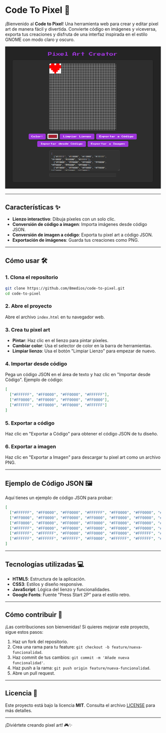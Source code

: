 # Code To Pixel 🎨

¡Bienvenido al **Code to Pixel**! Una herramienta web para crear y editar pixel art de manera fácil y divertida. Convierte código en imágenes y viceversa, exporta tus creaciones y disfruta de una interfaz inspirada en el estilo GNOME con modo claro y oscuro.

![Captura de pantalla del Code To Pixel](screenshot.png) <!-- Reemplaza con una imagen real de tu proyecto -->

---

## Características ✨

- **Lienzo interactivo**: Dibuja píxeles con un solo clic.
- **Conversión de código a imagen**: Importa imágenes desde código JSON.
- **Conversión de imagen a código**: Exporta tu pixel art a código JSON.
- **Exportación de imágenes**: Guarda tus creaciones como PNG.

---

## Cómo usar 🛠️

### 1. Clona el repositorio
```bash
git clone https://github.com/8medios/code-to-pixel.git
cd code-to-pixel
```

### 2. Abre el proyecto
Abre el archivo `index.html` en tu navegador web.

### 3. Crea tu pixel art
- **Pintar**: Haz clic en el lienzo para pintar píxeles.
- **Cambiar color**: Usa el selector de color en la barra de herramientas.
- **Limpiar lienzo**: Usa el botón "Limpiar Lienzo" para empezar de nuevo.

### 4. Importar desde código
Pega un código JSON en el área de texto y haz clic en "Importar desde Código". Ejemplo de código:
```json
[
  ["#FFFFFF", "#FF0000", "#FF0000", "#FFFFFF"],
  ["#FF0000", "#FF0000", "#FF0000", "#FF0000"],
  ["#FFFFFF", "#FF0000", "#FF0000", "#FFFFFF"]
]
```

### 5. Exportar a código
Haz clic en "Exportar a Código" para obtener el código JSON de tu diseño.

### 6. Exportar a imagen
Haz clic en "Exportar a Imagen" para descargar tu pixel art como un archivo PNG.

---

## Ejemplo de Código JSON 🖼️

Aquí tienes un ejemplo de código JSON para probar:
```json
[
  ["#FFFFFF", "#FF0000", "#FF0000", "#FFFFFF", "#FF0000", "#FF0000", "#FFFFFF"],
  ["#FF0000", "#FF0000", "#FF0000", "#FF0000", "#FF0000", "#FF0000", "#FF0000"],
  ["#FF0000", "#FF0000", "#FF0000", "#FF0000", "#FF0000", "#FF0000", "#FF0000"],
  ["#FFFFFF", "#FF0000", "#FF0000", "#FF0000", "#FF0000", "#FF0000", "#FFFFFF"],
  ["#FFFFFF", "#FFFFFF", "#FF0000", "#FF0000", "#FF0000", "#FFFFFF", "#FFFFFF"],
  ["#FFFFFF", "#FFFFFF", "#FFFFFF", "#FF0000", "#FFFFFF", "#FFFFFF", "#FFFFFF"]
]
```

---

## Tecnologías utilizadas 💻

- **HTML5**: Estructura de la aplicación.
- **CSS3**: Estilos y diseño responsive.
- **JavaScript**: Lógica del lienzo y funcionalidades.
- **Google Fonts**: Fuente "Press Start 2P" para el estilo retro.

---

## Cómo contribuir 🤝

¡Las contribuciones son bienvenidas! Si quieres mejorar este proyecto, sigue estos pasos:

1. Haz un fork del repositorio.
2. Crea una rama para tu feature: `git checkout -b feature/nueva-funcionalidad`.
3. Haz commit de tus cambios: `git commit -m 'Añade nueva funcionalidad'`.
4. Haz push a la rama: `git push origin feature/nueva-funcionalidad`.
5. Abre un pull request.

---

## Licencia 📄

Este proyecto está bajo la licencia **MIT**. Consulta el archivo [LICENSE](LICENSE) para más detalles.

---

¡Diviértete creando pixel art! 🎮✨
